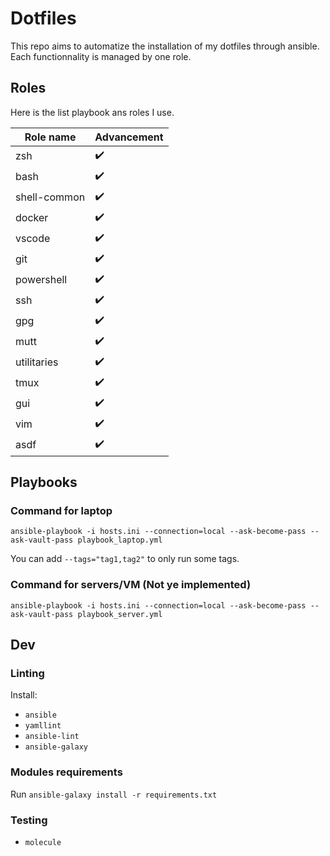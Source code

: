 # Dotfiles

This repo aims to automatize the installation of my dotfiles through ansible.
Each functionnality is managed by one role.

## Roles

Here is the list playbook ans roles I use.

| Role name    | Advancement |
| ------------ | ----------- |
| zsh          | ✔️          |
| bash         | ✔️          |
| shell-common | ✔️          |
| docker       | ✔️          |
| vscode       | ✔️          |
| git          | ✔️          |
| powershell   | ✔️          |
| ssh          | ✔️          |
| gpg          | ✔️          |
| mutt         | ✔️          |
| utilitaries  | ✔️          |
| tmux         | ✔️          |
| gui          | ✔️          |
| vim          | ✔️          |
| asdf         | ✔️          |

## Playbooks

### Command for laptop

`ansible-playbook -i hosts.ini --connection=local --ask-become-pass --ask-vault-pass playbook_laptop.yml`

You can add `--tags="tag1,tag2"` to only run some tags.

### Command for servers/VM (Not ye implemented)

`ansible-playbook -i hosts.ini --connection=local --ask-become-pass --ask-vault-pass playbook_server.yml`

## Dev

### Linting

Install:

- `ansible`
- `yamllint`
- `ansible-lint`
- `ansible-galaxy`

### Modules requirements

Run `ansible-galaxy install -r requirements.txt`

### Testing

- `molecule`
